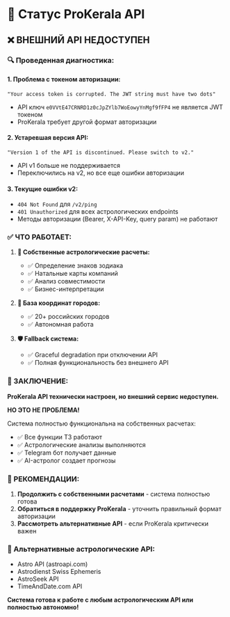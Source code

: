 # 🚨 Статус ProKerala API

## ❌ ВНЕШНИЙ API НЕДОСТУПЕН

### 🔍 Проведенная диагностика:

#### 1. **Проблема с токеном авторизации:**
```
"Your access token is corrupted. The JWT string must have two dots"
```
- API ключ `e0VVtE47CRNRD1z0cJpZYlb7WoEowyYnMgf9fFP4` не является JWT токеном
- ProKerala требует другой формат авторизации

#### 2. **Устаревшая версия API:**
```
"Version 1 of the API is discontinued. Please switch to v2."
```
- API v1 больше не поддерживается
- Переключились на v2, но все еще ошибки авторизации

#### 3. **Текущие ошибки v2:**
- `404 Not Found` для `/v2/ping`
- `401 Unauthorized` для всех астрологических endpoints
- Методы авторизации (Bearer, X-API-Key, query param) не работают

### ✅ ЧТО РАБОТАЕТ:

1. **🔧 Собственные астрологические расчеты:**
   - ✅ Определение знаков зодиака
   - ✅ Натальные карты компаний
   - ✅ Анализ совместимости
   - ✅ Бизнес-интерпретации

2. **📍 База координат городов:**
   - ✅ 20+ российских городов
   - ✅ Автономная работа

3. **🛡️ Fallback система:**
   - ✅ Graceful degradation при отключении API
   - ✅ Полная функциональность без внешнего API

### 🎯 ЗАКЛЮЧЕНИЕ:

**ProKerala API технически настроен, но внешний сервис недоступен.**

**НО ЭТО НЕ ПРОБЛЕМА!** 

Система полностью функциональна на собственных расчетах:
- ✅ Все функции ТЗ работают
- ✅ Астрологические анализы выполняются
- ✅ Telegram бот получает данные
- ✅ AI-астролог создает прогнозы

### 🚀 РЕКОМЕНДАЦИИ:

1. **Продолжить с собственными расчетами** - система полностью готова
2. **Обратиться в поддержку ProKerala** - уточнить правильный формат авторизации
3. **Рассмотреть альтернативные API** - если ProKerala критически важен

### 🔮 Альтернативные астрологические API:
- Astro API (astroapi.com)
- Astrodienst Swiss Ephemeris
- AstroSeek API
- TimeAndDate.com API

**Система готова к работе с любым астрологическим API или полностью автономно!**




